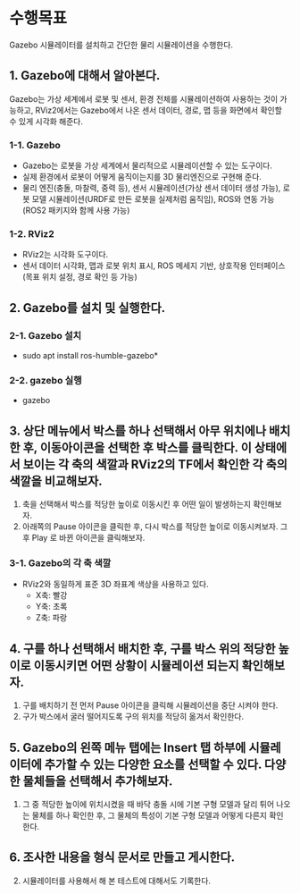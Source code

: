 # 수행목표
Gazebo 시뮬레이터를 설치하고 간단한 물리 시뮬레이션을 수행한다.

##  1. Gazebo에 대해서 알아본다.
Gazebo는 가상 세계에서 로봇 및 센서, 환경 전체를 시뮬레이션하여 사용하는 것이 가능하고, RViz2에서는 Gazebo에서 나온 센서 데이터, 경로, 맵 등을 화면에서 확인할 수 있게 시각화 해준다.
### 1-1. Gazebo
 - Gazebo는 로봇을 가상 세계에서 물리적으로 시뮬레이션할 수 있는 도구이다.
 - 실제 환경에서 로봇이 어떻게 움직이는지를 3D 물리엔진으로 구현해 준다.
 - 물리 엔진(충돌, 마찰력, 중력 등), 센서 시뮬레이션(가상 센서 데이터 생성 가능), 로봇 모델 시뮬레이션(URDF로 만든 로봇을 실제처럼 움직임), ROS와 연동 가능(ROS2 패키지와 함께 사용 가능)
### 1-2. RViz2
 - RViz2는 시각화 도구이다.
 - 센서 데이터 시각화, 맵과 로봇 위치 표시, ROS 메세지 기반, 상호작용 인터페이스(목표 위치 설정, 경로 확인 등 가능)

## 2. Gazebo를 설치 및 실행한다.
### 2-1. Gazebo 설치
- sudo apt install ros-humble-gazebo*
### 2-2. gazebo 실행
- gazebo

## 3. 상단 메뉴에서 박스를 하나 선택해서 아무 위치에나 배치한 후, 이동아이콘을 선택한 후 박스를 클릭한다. 이 상태에서 보이는 각 축의 색깔과 RViz2의 TF에서 확인한 각 축의 색깔을 비교해보자.
1. 축을 선택해서 박스를 적당한 높이로 이동시킨 후 어떤 일이 발생하는지 확인해보자.
2. 아래쪽의 Pause 아이콘을 클릭한 후, 다시 박스를 적당한 높이로 이동시켜보자. 그 후 Play 로 바뀐 아이콘을 클릭해보자.
### 3-1. Gazebo의 각 축 색깔
 - RViz2와 동일하게 표준 3D 좌표계 색상을 사용하고 있다.
     - X축: 빨강
     - Y축: 초록
     - Z축: 파랑

## 4. 구를 하나 선택해서 배치한 후, 구를 박스 위의 적당한 높이로 이동시키면 어떤 상황이 시뮬레이션 되는지 확인해보자.
1. 구를 배치하기 전 먼저 Pause 아이콘을 클릭해 시뮬레이션을 중단 시켜야 한다.
2. 구가 박스에서 굴러 떨어지도록 구의 위치를 적당히 옮겨서 확인한다.

## 5. Gazebo의 왼쪽 메뉴 탭에는 Insert 탭 하부에 시뮬레이터에 추가할 수 있는 다양한 요소를 선택할 수 있다. 다양한 물체들을 선택해서 추가해보자.
1. 그 중 적당한 높이에 위치시켰을 때 바닥 충돌 시에 기본 구형 모델과 달리 튀어 나오는 물체를 하나 확인한 후, 그 물체의 특성이 기본 구형 모델과 어떻게 다른지 확인한다.

## 6. 조사한 내용을 형식 문서로 만들고 게시한다.
2. 시뮬레이터를 사용해서 해 본 테스트에 대해서도 기록한다.